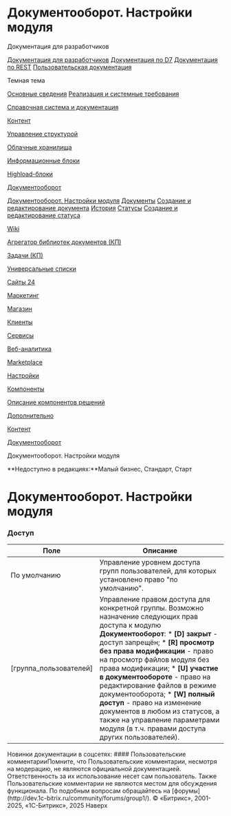 # Документооборот. Настройки модуля

Документация для разработчиков

[Документация для разработчиков](https://dev.1c-bitrix.ru/api_help/)
[Документация по D7](https://dev.1c-bitrix.ru/api_d7/)
[Документация по REST](https://dev.1c-bitrix.ru/rest_help/)
[Пользовательская документация](https://dev.1c-bitrix.ru/user_help/)

Темная тема

[Основные сведения](/user_help/index.php)
[Реализация и системные требования](/user_help/reqintro.php)

[Справочная система и документация](/user_help/help/index.php)

[Контент](/user_help/content/index.php)

[Управление структурой](/user_help/content/fileman/index.php)

[Облачные хранилища](/user_help/content/clouds/index.php)

[Информационные блоки](/user_help/content/iblock/index.php)

[Highload-блоки](/user_help/content/highloadblock/index.php)

[Документооборот](/user_help/content/workflow/index.php)

[Документооборот. Настройки модуля](/user_help/content/workflow/settings.php)
[Документы](/user_help/content/workflow/workflow_list.php)
[Создание и редактирование документа](/user_help/content/workflow/workflow_doc_edit.php)
[История](/user_help/content/workflow/workflow_history_list.php)
[Статусы](/user_help/content/workflow/workflow_status_list.php)
[Создание и редактирование статуса](/user_help/content/workflow/workflow_status_edit.php)

[Wiki](/user_help/content/wiki/index.php)

[Агрегатор библиотек документов (КП)](/user_help/content/webdav/index.php)

[Задачи (КП)](/user_help/content/tasks/index.php)

[Универсальные списки](/user_help/content/lists/index.php)

[Сайты 24](/user_help/sites24/index.php)

[Маркетинг](/user_help/marketing/index.php)

[Магазин](/user_help/store/index.php)

[Клиенты](/user_help/clients/index.php)

[Сервисы](/user_help/service/index.php)

[Веб-аналитика](/user_help/statistic/index.php)

[Marketplace](/user_help/marketplace/index.php)

[Настройки](/user_help/settings/index.php)

[Компоненты](/user_help/components/index.php)

[Описание компонентов решений](/user_help/description_decisions/index.php)

[Дополнительно](/user_help/additional/index.php)

[Контент](/user_help/content/index.php)

[Документооборот](/user_help/content/workflow/index.php)

Документооборот. Настройки модуля

**Недоступно в редакциях:**Малый бизнес, Стандарт, Старт

# Документооборот. Настройки модуля

### Доступ

| Поле | Описание |
| --- | --- |
| По умолчанию | Управление уровнем доступа групп пользователей, для которых установлено право "по умолчанию". |
| [группа\_пользователей] | Управление правом доступа для конкретной группы. Возможно назначение следующих прав доступа к модулю **Документооборот**:  * **[D] закрыт** - доступ запрещён; * **[R] просмотр без права модификации** - право на просмотр файлов модуля без права модификации; * **[U] участие в документообороте** - право на редактирование файлов в режиме документооборота; * **[W] полный доступ** - право на изменение документов в любом из статусов, а также на управление параметрами модуля (в т.ч. правами доступа других пользователей). |

<!--
<h4>Кнопки управления

| Кнопка | Описание |
| --- | --- |
| Сохранить | Сохранение внесённых изменений. |
| Сбросить | Отмена внесённых изменений. Возврат первоначальных значений параметров. |
| По умолчанию | Установка значений параметров модуля равными значениям по умолчанию. |

--!>

Новинки документации в соцсетях:

#### Пользовательские комментарииПомните, что Пользовательские комментарии, несмотря на модерацию, не являются официальной документацией. Ответственность за их использование несет сам пользователь. Также Пользовательские комментарии не являются местом для обсуждения функционала. По подобным вопросам обращайтесь на [форумы](http://dev.1c-bitrix.ru/community/forums/group1/).

© «Битрикс», 2001-2025, «1С-Битрикс», 2025

Наверх